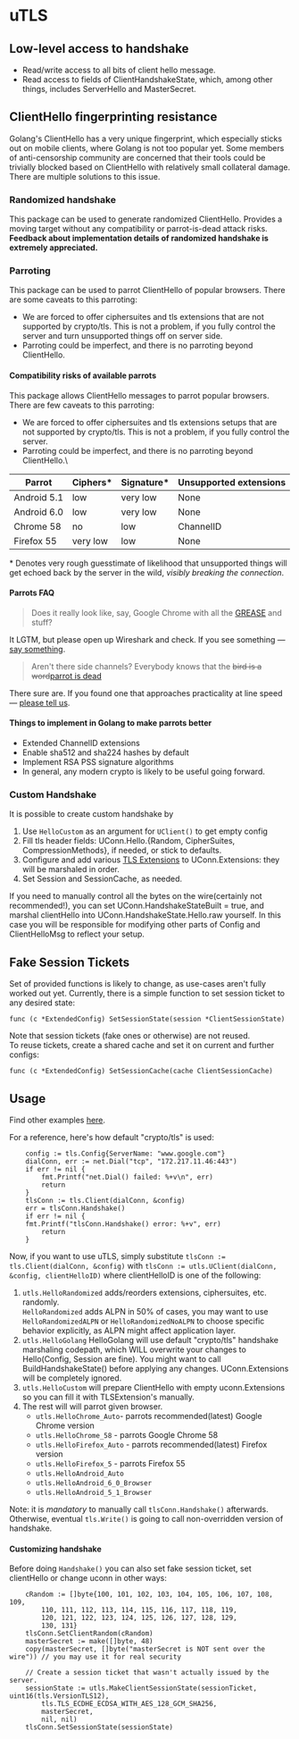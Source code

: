 # uTLS

## Low-level access to handshake
* Read/write access to all bits of client hello message.  
* Read access to fields of ClientHandshakeState, which, among other things, includes ServerHello and MasterSecret.
## ClientHello fingerprinting resistance
Golang's ClientHello has a very unique fingerprint, which especially sticks out on mobile clients,
where Golang is not too popular yet.
Some members of anti-censorship community are concerned that their tools could be trivially blocked based on
ClientHello with relatively small collateral damage. There are multiple solutions to this issue.
### Randomized handshake
This package can be used to generate randomized ClientHello.
Provides a moving target without any compatibility or parrot-is-dead attack risks.  
**Feedback about implementation details of randomized handshake is extremely appreciated.**
### Parroting
This package can be used to parrot ClientHello of popular browsers.
There are some caveats to this parroting:
* We are forced to offer ciphersuites and tls extensions that are not supported by crypto/tls.
This is not a problem, if you fully control the server and turn unsupported things off on server side.
* Parroting could be imperfect, and there is no parroting beyond ClientHello.
#### Compatibility risks of available parrots
This package allows ClientHello messages to parrot popular browsers. There are few caveats to this parroting:
 * We are forced to offer ciphersuites and tls extensions setups that are not supported by crypto/tls.
 This is not a problem, if you fully control the server.
 * Parroting could be imperfect, and there is no parroting beyond ClientHello.\

| Parrot        | Ciphers* | Signature* | Unsupported extensions |
| ------------- | -------- | ---------- | ---------------------- |
| Android 5.1   | low      | very low   | None                   |
| Android 6.0   | low      | very low   | None                   |
| Chrome 58     | no       | low        | ChannelID              |
| Firefox 55    | very low | low        | None                   |

\* Denotes very rough guesstimate of likelihood that unsupported things will get echoed back by the server in the wild,
*visibly breaking the connection*.  


#### Parrots FAQ
> Does it really look like, say, Google Chrome with all the [GREASE](https://tools.ietf.org/html/draft-davidben-tls-grease-01) and stuff?

It LGTM, but please open up Wireshark and check. If you see something — [say something](issues).

> Aren't there side channels? Everybody knows that the ~~bird is a word~~[parrot is dead](https://people.cs.umass.edu/~amir/papers/parrot.pdf)

There sure are. If you found one that approaches practicality at line speed — [please tell us](issues).

#### Things to implement in Golang to make parrots better
 * Extended ChannelID extensions
 * Enable sha512 and sha224 hashes by default
 * Implement RSA PSS signature algorithms
 * In general, any modern crypto is likely to be useful going forward.
### Custom Handshake
It is possible to create custom handshake by
1) Use `HelloCustom` as an argument for `UClient()` to get empty config
2) Fill tls header fields: UConn.Hello.{Random, CipherSuites, CompressionMethods}, if needed, or stick to defaults.
3) Configure and add various [TLS Extensions](u_tls_extensions.go) to UConn.Extensions: they will be marshaled in order.
4) Set Session and SessionCache, as needed.

If you need to manually control all the bytes on the wire(certainly not recommended!),
you can set UConn.HandshakeStateBuilt = true, and marshal clientHello into UConn.HandshakeState.Hello.raw yourself.
In this case you will be responsible for modifying other parts of Config and ClientHelloMsg to reflect your setup.
## Fake Session Tickets
Set of provided functions is likely to change, as use-cases aren't fully worked out yet.
Currently, there is a simple function to set session ticket to any desired state:

```Golang
func (c *ExtendedConfig) SetSessionState(session *ClientSessionState)
```

Note that session tickets (fake ones or otherwise) are not reused.  
To reuse tickets, create a shared cache and set it on current and further configs:

```Golang
func (c *ExtendedConfig) SetSessionCache(cache ClientSessionCache)
```

## Usage

Find other examples [here](examples/examples.go). 

For a reference, here's how default "crypto/tls" is used:
```Golang
    config := tls.Config{ServerName: "www.google.com"}
    dialConn, err := net.Dial("tcp", "172.217.11.46:443")
    if err != nil {
        fmt.Printf("net.Dial() failed: %+v\n", err)
        return
    }
    tlsConn := tls.Client(dialConn, &config)
    err = tlsConn.Handshake()
    if err != nil {
    fmt.Printf("tlsConn.Handshake() error: %+v", err)
        return
    }
```
Now, if you want to use uTLS, simply substitute `tlsConn := tls.Client(dialConn, &config)`
with `tlsConn := utls.UClient(dialConn, &config, clientHelloID)`
where clientHelloID is one of the following:

1. ```utls.HelloRandomized``` adds/reorders extensions, ciphersuites, etc. randomly.  
`HelloRandomized` adds ALPN in 50% of cases, you may want to use `HelloRandomizedALPN` or
`HelloRandomizedNoALPN` to choose specific behavior explicitly, as ALPN might affect application layer.
2. ```utls.HelloGolang```
    HelloGolang will use default "crypto/tls" handshake marshaling codepath, which WILL
    overwrite your changes to Hello(Config, Session are fine).
    You might want to call BuildHandshakeState() before applying any changes.
    UConn.Extensions will be completely ignored.
3. ```utls.HelloCustom```
will prepare ClientHello with empty uconn.Extensions so you can fill it with TLSExtension's manually.
4. The rest will will parrot given browser.
	* `utls.HelloChrome_Auto`- parrots recommended(latest) Google Chrome version
	* `utls.HelloChrome_58` - parrots Google Chrome 58
	* `utls.HelloFirefox_Auto` - parrots recommended(latest) Firefox version
	* `utls.HelloFirefox_5` - parrots Firefox 55
	* `utls.HelloAndroid_Auto`
	* `utls.HelloAndroid_6_0_Browser`
	* `utls.HelloAndroid_5_1_Browser`

Note: it is *mandatory* to manually call ```tlsConn.Handshake()``` afterwards.
Otherwise, eventual ```tls.Write()``` is going to call non-overridden version of handshake.
#### Customizing handshake

Before doing `Handshake()` you can also set fake session ticket, set clientHello or change uconn in other ways:
```Golang
    cRandom := []byte{100, 101, 102, 103, 104, 105, 106, 107, 108, 109,
        110, 111, 112, 113, 114, 115, 116, 117, 118, 119,
        120, 121, 122, 123, 124, 125, 126, 127, 128, 129,
        130, 131}
    tlsConn.SetClientRandom(cRandom)
    masterSecret := make([]byte, 48)
    copy(masterSecret, []byte("masterSecret is NOT sent over the wire")) // you may use it for real security

    // Create a session ticket that wasn't actually issued by the server.
    sessionState := utls.MakeClientSessionState(sessionTicket, uint16(tls.VersionTLS12),
        tls.TLS_ECDHE_ECDSA_WITH_AES_128_GCM_SHA256,
        masterSecret,
        nil, nil)
    tlsConn.SetSessionState(sessionState)
```
